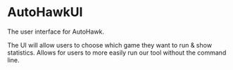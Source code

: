 # AutoHawkUI
The user interface for AutoHawk.

The UI will allow users to choose which game they want to run & show statistics. Allows for users to more easily run our tool without the command line.
